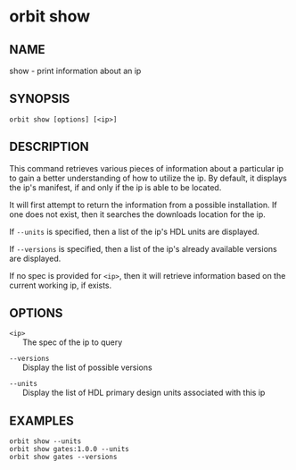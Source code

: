 # __orbit show__

## __NAME__

show - print information about an ip

## __SYNOPSIS__

```
orbit show [options] [<ip>]
```

## __DESCRIPTION__

This command retrieves various pieces of information about a particular ip to
gain a better understanding of how to utilize the ip. By default, it displays
the ip's manifest, if and only if the ip is able to be located.

It will first attempt to return the information from a possible installation. If
one does not exist, then it searches the downloads location for the ip.

If `--units` is specified, then a list of the ip's HDL units are displayed.

If `--versions` is specified, then a list of the ip's already available versions
are displayed.

If no spec is provided for `<ip>`, then it will retrieve information based on the
current working ip, if exists.

## __OPTIONS__

`<ip>`  
      The spec of the ip to query

`--versions`  
      Display the list of possible versions

`--units`  
      Display the list of HDL primary design units associated with this ip

## __EXAMPLES__

```
orbit show --units
orbit show gates:1.0.0 --units
orbit show gates --versions
```

